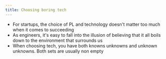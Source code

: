 ```yaml
---
title: Choosing boring tech
---
```


- For startups, the choice of PL and technology doesn't matter too much when it comes to succeeding
- As engineers, it's easy to fall into the illusion of believing that it all boils down to the environment that surrounds us
- When choosing tech, you have both knowns unknowns and unknown unknowns. Both sets are usually non empty